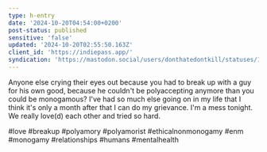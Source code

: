 ```yaml
---
type: h-entry
date: '2024-10-20T04:54:00+0200'
post-status: published
sensitive: 'false'
updated: '2024-10-20T02:55:50.163Z'
client_id: 'https://indiepass.app/'
syndication: 'https://mastodon.social/users/donthatedontkill/statuses/113337495451733029'
---
```

Anyone else crying their eyes out because you had to break up with a guy for his own good, because he couldn't be polyaccepting anymore than you could be monogamous? I've had so much else going on in my life that I think it's only a month after that I can do my grievance. I'm a mess tonight. We really love(d) each other and tried so hard. 

#love #breakup #polyamory #polyamorist #ethicalnonmonogamy #enm #monogamy #relationships #humans #mentalhealth
